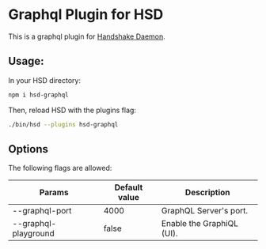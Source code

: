 # Graphql Plugin for HSD

This is a graphql plugin for [Handshake Daemon](https://github.com/handshake-org/hsd).

## Usage:

In your HSD directory:

```bash
npm i hsd-graphql
```

Then, reload HSD with the plugins flag:

```bash
./bin/hsd --plugins hsd-graphql
```

## Options

The following flags are allowed:

| Params               | Default value | Description               |
| -------------------- | ------------- | ------------------------- |
| --graphql-port       | 4000          | GraphQL Server's port.    |
| --graphql-playground | false         | Enable the GraphiQL (UI). |
